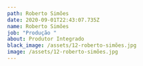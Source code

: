 ```yaml
---
path: Roberto Simões
date: 2020-09-01T22:43:07.735Z
name: Roberto Simões
job: "Produção "
about: Produtor Integrado
black_image: /assets/12-roberto-simões.jpg
image: /assets/12-roberto-simões.jpg
---
```

